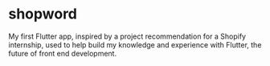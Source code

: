 # shopword

My first Flutter app, inspired by a project recommendation for a Shopify internship, used to help build my knowledge and experience with Flutter, the future of front end development.

